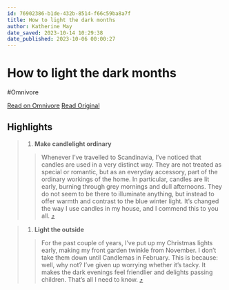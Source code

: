 ```yaml
---
id: 76902386-b1de-432b-8514-f66c59ba8a7f
title: How to light the dark months
author: Katherine May
date_saved: 2023-10-14 10:29:38
date_published: 2023-10-06 00:00:27
---
```


# How to light the dark months
#Omnivore

[Read on Omnivore](https://omnivore.app/me/how-to-light-the-dark-months-18b2e97c005)
[Read Original](https://katherinemay.substack.com/p/how-to-light-the-dark-months)

## Highlights

> 1. **Make candlelight ordinary**
> 
> > Whenever I’ve travelled to Scandinavia, I’ve noticed that candles are used in a very distinct way. They are not treated as special or romantic, but as an everyday accessory, part of the ordinary workings of the home. In particular, candles are lit early, burning through grey mornings and dull afternoons. They do not seem to be there to illuminate anything, but instead to offer warmth and contrast to the blue winter light. It’s changed the way I use candles in my house, and I commend this to you all. [⤴️](https://omnivore.app/me/how-to-light-the-dark-months-18b2e97c005#e9fd28df-401d-4b60-a504-3a371abfdbf1) 

> 1. **Light the outside**
> 
> > For the past couple of years, I’ve put up my Christmas lights early, making my front garden twinkle from November. I don’t take them down until Candlemas in February. This is because: well, why not? I’ve given up worrying whether it’s tacky. It makes the dark evenings feel friendlier and delights passing children. That’s all I need to know. [⤴️](https://omnivore.app/me/how-to-light-the-dark-months-18b2e97c005#d734f095-4fe1-430f-aad2-384cb7f27a71) 

